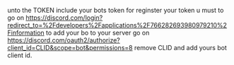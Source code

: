 unto the TOKEN include your bots token 
for reginster your token u must to go on https://discord.com/login?redirect_to=%2Fdevelopers%2Fapplications%2F766282693980979210%2Finformation
to add your bo to your server go on https://discord.com/oauth2/authorize?client_id=CLID&scope=bot&permissions=8 remove CLID and add yours bot client id.
